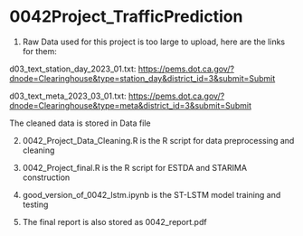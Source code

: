 # 0042Project_TrafficPrediction
1. Raw Data used for this project is too large to upload, here are the links for them:

d03_text_station_day_2023_01.txt: https://pems.dot.ca.gov/?dnode=Clearinghouse&type=station_day&district_id=3&submit=Submit

d03_text_meta_2023_03_01.txt: https://pems.dot.ca.gov/?dnode=Clearinghouse&type=meta&district_id=3&submit=Submit

The cleaned data is stored in Data file

2. 0042_Project_Data_Cleaning.R is the R script for data preprocessing and cleaning

3. 0042_Project_final.R is the R script for ESTDA and STARIMA construction

4. good_version_of_0042_lstm.ipynb is the ST-LSTM model training and testing

5. The final report is also stored as 0042_report.pdf
